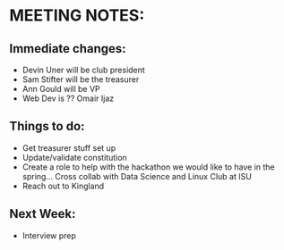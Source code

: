 # MEETING NOTES:

## Immediate changes:
- Devin Uner will be club president
- Sam Stifter will be the treasurer 
- Ann Gould will be VP
- Web Dev is ?? Omair Ijaz

## Things to do:
- Get treasurer stuff set up
- Update/validate constitution
- Create a role to help with the hackathon we would like to have in the spring... Cross collab with Data Science and Linux Club at ISU
- Reach out to Kingland

## Next Week:
- Interview prep
